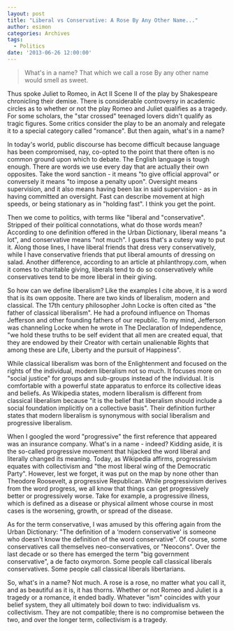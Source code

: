 ```yaml
---
layout: post
title: "Liberal vs Conservative: A Rose By Any Other Name..."
author: esimon
categories: Archives
tags:
  - Politics
date: '2013-06-26 12:00:00'
---
```

> What's in a name? That which we call a rose 
> By any other name would smell as sweet. 

Thus spoke Juliet to Romeo, in Act II Scene II of the play by Shakespeare chronicling their demise. There is considerable controversy in academic circles as to whether or not the play Romeo and Juliet qualifies as a tragedy. For some scholars, the "star crossed" teenaged lovers didn't qualify as tragic figures. Some critics consider the play to be an anomaly and relegate it to a special category called "romance". But then again, what's in a name? 

In today's world, public discourse has become difficult because language has been compromised, nay, co-opted to the point that there often is no common ground upon which to debate. The English language is tough enough. There are words we use every day that are actually their own opposites. Take the word sanction - it means "to give official approval" or conversely it means "to impose a penalty upon". Oversight means supervision, and it also means having been lax in said supervision - as in having committed an oversight. Fast can describe movement at high speeds, or being stationary as in "holding fast". I think you get the point. 

Then we come to politics, with terms like "liberal and "conservative". Stripped of their political connotations, what do those words mean? According to one definition offered in the Urban Dictionary, liberal means "a lot", and conservative means "not much". I guess that's a cutesy way to put it. Along those lines, I have liberal friends that dress very conservatively, while I have conservative friends that put liberal amounts of dressing on salad. Another difference, according to an article at philanthropy.com, when it comes to charitable giving, liberals tend to do so conservatively while conservatives tend to be more liberal in their giving. 

So how can we define liberalism? Like the examples I cite above, it is a word that is its own opposite. There are two kinds of liberalism, modern and classical. The 17th century philosopher John Locke is often cited as "the father of classical liberalism". He had a profound influence on Thomas Jefferson and other founding fathers of our republic. To my mind, Jefferson was channeling Locke when he wrote in The Declaration of Independence, "we hold these truths to be self evident that all men are created equal, that they are endowed by their Creator with certain unalienable Rights that among these are Life, Liberty and the pursuit of Happiness". 

While classical liberalism was born of the Enlightenment and focused on the rights of the individual, modern liberalism not so much. It focuses more on "social justice" for groups and sub-groups instead of the individual. It is comfortable with a powerful state apparatus to enforce its collective ideas and beliefs. As Wikipedia states, modern liberalism is different from classical liberalism because "it is the belief that liberalism should include a social foundation implicitly on a collective basis". Their definition further states that modern liberalism is synonymous with social liberalism and progressive liberalism. 

When I googled the word "progressive" the first reference that appeared was an insurance company. What's in a name - indeed? Kidding aside, it is the so-called progressive movement that hijacked the word liberal and literally changed its meaning. Today, as Wikipedia affirms, progressivism equates with collectivism and "the most liberal wing of the Democratic Party". However, lest we forget, it was put on the map by none other than Theodore Roosevelt, a progressive Republican. While progressivism derives from the word progress, we all know that things can get progressively better or progressively worse. Take for example, a progressive illness, which is defined as a disease or physical ailment whose course in most cases is the worsening, growth, or spread of the disease.

As for the term conservative, I was amused by this offering again from the Urban Dictionary: "The definition of a ‘modern conservative' is someone who doesn't know the definition of the word conservative". Of course, some conservatives call themselves neo-conservatives, or "Neocons". Over the last decade or so there has emerged the term "big government conservative", a de facto oxymoron. Some people call classical liberals conservatives. Some people call classical liberals libertarians. 

So, what's in a name? Not much. A rose is a rose, no matter what you call it, and as beautiful as it is, it has thorns. Whether or not Romeo and Juliet is a tragedy or a romance, it ended badly. Whatever "ism" coincides with your belief system, they all ultimately boil down to two: individualism vs. collectivism. They are not compatible; there is no compromise between the two, and over the longer term, collectivism is a tragedy. 

